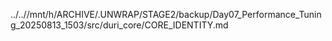 ../..//mnt/h/ARCHIVE/.UNWRAP/STAGE2/backup/Day07_Performance_Tuning_20250813_1503/src/duri_core/CORE_IDENTITY.md